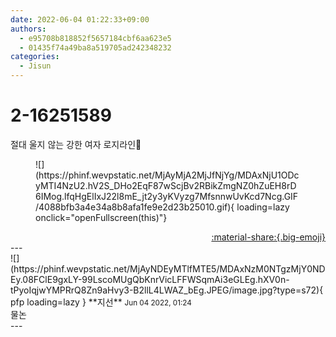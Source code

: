 ```yaml
---
date: 2022-06-04 01:22:33+09:00
authors:
  - e95708b818852f5657184cbf6aa623e5
  - 01435f74a49ba8a519705ad242348232
categories:
  - Jisun
---
```


# 2-16251589

<div class="post-container" markdown="1">
<div class="content-container md-sidebar__scrollwrap" markdown="1">

절대 울지 않는 강한 여자 로지라인👀
<figure markdown="1">
![](https://phinf.wevpstatic.net/MjAyMjA2MjJfNjYg/MDAxNjU1ODcyMTI4NzU2.hV2S_DHo2EqF87wScjBv2RBikZmgNZ0hZuEH8rD6IMog.lfqHgElIxJ22l8mE_jt2y3yKVyzg7MfsnnwUvKcd7Ncg.GIF/4088bfb3a4e34a8b8afa1fe9e2d23b25010.gif){ loading=lazy onclick="openFullscreen(this)"}
</figure>


</div>
</div>

<div style="text-align: right;" markdown="1">
<a href="https://weverse.io/fromis9/fanpost/2-16251589" style="text-align: right;">:material-share:{.big-emoji}</a>
</div>
---

<div class="comments-container md-sidebar__scrollwrap" markdown="1">
<div class="comment" markdown="1">
<div class='id-container' markdown="1">
![](https://phinf.wevpstatic.net/MjAyNDEyMTlfMTE5/MDAxNzM0NTgzMjY0NDEy.08FClE9gxLY-99LscoMUgQbKnrVicLFFWSqmAi3eGLEg.hXV0n-tPyoIqjwYMPRrQ8Zn9aHvy3-B2llL4LWAZ_bEg.JPEG/image.jpg?type=s72){ pfp loading=lazy }
**<span class="artist">지선</span>** <small>Jun 04 2022, 01:24</small><br>
</div>
<div class='comment-body' markdown="1">
물논 
</div>
</div>
</div>
---
